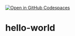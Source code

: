 [![Open in GitHub Codespaces](https://github.com/codespaces/badge.svg)](https://codespaces.new/Poorna1152/hello-world) 
# hello-world
